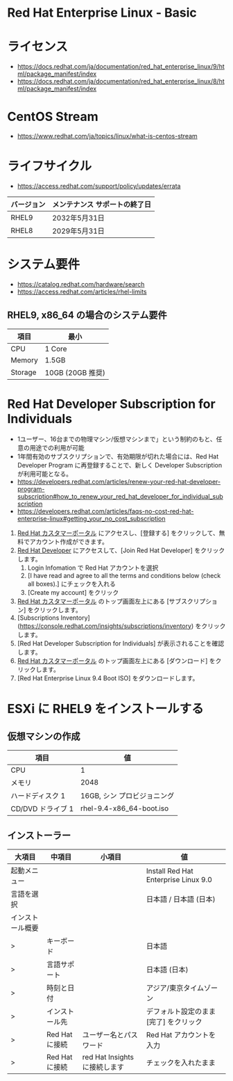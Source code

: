 # Red Hat Enterprise Linux - Basic
# ライセンス
- https://docs.redhat.com/ja/documentation/red_hat_enterprise_linux/9/html/package_manifest/index
- https://docs.redhat.com/ja/documentation/red_hat_enterprise_linux/8/html/package_manifest/index
# CentOS Stream
- https://www.redhat.com/ja/topics/linux/what-is-centos-stream
# ライフサイクル
- https://access.redhat.com/support/policy/updates/errata

| バージョン | メンテナンス サポートの終了日 |
| ------| -------------|
| RHEL9 | 2032年5月31日 |
| RHEL8 | 2029年5月31日 |
# システム要件
- https://catalog.redhat.com/hardware/search
- https://access.redhat.com/articles/rhel-limits
## RHEL9, x86_64 の場合のシステム要件
| 項目 | 最小 |
| ---- | ---- |
| CPU | 1 Core |
| Memory | 1.5GB |
| Storage | 10GB (20GB 推奨) |
# Red Hat Developer Subscription for Individuals
- 1ユーザー、16台までの物理マシン/仮想マシンまで」という制約のもと、任意の用途での利用が可能
- 1年間有効のサブスクリプションで、有効期限が切れた場合には、Red Hat Developer Program に再登録することで、新しく Developer Subscription が利用可能となる。
- https://developers.redhat.com/articles/renew-your-red-hat-developer-program-subscription#how_to_renew_your_red_hat_developer_for_individual_subscription
- https://developers.redhat.com/articles/faqs-no-cost-red-hat-enterprise-linux#getting_your_no_cost_subscription

1. [Red Hat カスタマーポータル](https://access.redhat.com/ja) にアクセスし、\[登録する] をクリックして、無料でアカウント作成ができます。
2. [Red Hat Developer](https://developers.redhat.com) にアクセスして、\[Join Red Hat Developer] をクリックします。
   1. Login Infomation で Red Hat アカウントを選択
   2. \[I have read and agree to all the terms and conditions below (check all boxes).] にチェックを入れる
   3. \[Create my account] をクリック
3. [Red Hat カスタマーポータル](https://access.redhat.com/ja) のトップ画面左上にある \[サブスクリプション] をクリックします。
4. \[Subscriptions Inventory](https://console.redhat.com/insights/subscriptions/inventory) をクリックします。
5. \[Red Hat Developer Subscription for Individuals] が表示されることを確認します。
6. [Red Hat カスタマーポータル](https://access.redhat.com/ja) のトップ画面左上にある \[ダウンロード] をクリックします。
7. \[Red Hat Enterprise Linux 9.4 Boot ISO] をダウンロードします。
# ESXi に RHEL9 をインストールする
## 仮想マシンの作成
| 項目 | 値 |
|----|----|
| CPU | 1 |
| メモリ | 2048 |
| ハードディスク 1 | 16GB, シン プロビジョニング |
| CD/DVD ドライブ 1 | rhel-9.4-x86_64-boot.iso |
## インストーラー
| 大項目 | 中項目 | 小項目 | 値 |
|----|----|----|----|
| 起動メニュー ||| Install Red Hat Enterprise Linux 9.0 |
| 言語を選択 ||| 日本語 / 日本語 (日本) |
| インストール概要 ||||
|>| キーボード || 日本語 |
|>| 言語サポート || 日本語 (日本) |
|>| 時刻と日付 || アジア/東京タイムゾーン |
|>| インストール先 || デフォルト設定のまま \[完了] をクリック |
|>| Red Hat に接続 | ユーザー名とパスワード | Red Hat アカウントを入力 |
|>| Red Hat に接続 | red Hat Insights に接続します | チェックを入れたまま |
